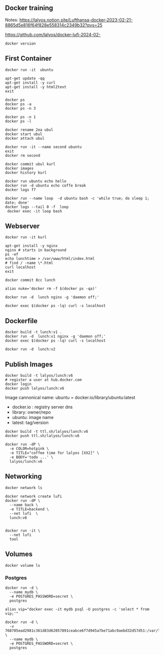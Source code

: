 
## Docker training

Notes: https://lalyos.notion.site/Lufthansa-docker-2023-02-21-8865d5e816f64f828e558314c2349b32?pvs=25

https://github.com/lalyos/docker-lufi-2024-02-


```
docker version

```

## First Container

```
docker run -it  ubuntu

apt-get update -qq
apt-get install -y curl
apt-get install -y html2text
exit
```

```
docker ps
docker ps -a
docker ps -n 3

docker ps -n 1
docker ps -l

docker rename 2ea ubul
docker start ubul
docker attach ubul
```

```
docker run -it --name second ubuntu
exit
docker rm second
```

```
docker commit ubul kurl
docker images
docker history kurl
```


```
docker run ubuntu echo hello
docker run -d ubuntu echo coffe break
docker logs f7

docker run --name loop  -d ubuntu bash -c 'while true; do sleep 1; date; done'
docker logs --tail 0 -f  loop
 docker exec -it loop bash

```


## Webserver

```
docker run -it kurl

apt-get install -y nginx
nginx # starts in background
ps -ef
echo lunchtime > /var/www/html/index.html
# find / -name \*.html
curl localhost
exit

docker commit 8cc lunch
```

```
alias nuke='docker rm -f $(docker ps -qa)'
```

```
docker run -d  lunch nginx -g 'daemon off;'

docker exec $(docker ps -lq) curl -s localhost
```

## Dockerfile

```
docker build -t lunch:v1 .
docker run -d  lunch:v1 nginx -g 'daemon off;'
docker exec $(docker ps -lq) curl -s localhost
```

```
docker run -d  lunch:v2
```


## Publish Images

```
docker build -t lalyos/lunch:v6
# register a user at hub.docker.com
docker login
docker push lalyos/lunch:v6
```

Image cannonical name:
ubuntu = docker.io/library/ubuntu:latest
- docker.io : registry server dns
- library: owner/repo
- ubuntu: image name
- latest: tag/version


```
docker build -t ttl.sh/lalyos/lunch:v6 
docker push ttl.sh/lalyos/lunch:v6 
```

```
docker run -dP \
  -e COLOR=hotpink \
  -e TITLE="coffee time for lalyos [XX2]" \
  -e BODY='todo ...' \
  lalyos/lunch:v6
```




## Networking

```
docker network ls

docker network create lufi
docker run -dP \
  --name back \
  -e TITLE=backend \
  --net lufi  \
  lunch:v6


docker run -it \
  --net lufi 
  tool
```

## Volumes

```
docker volume ls
```

### Postgres
```
docker run -d \
  --name mydb \
  -e POSTGRES_PASSWORD=secret \
  postgres
```

```
alias vip="docker exec -it mydb psql -U postgres -c 'select * from vip;'"
```


```
docker run -d \
  -v 768705ead2981c361d83d62057891ceabce6f7d945a7be71abc9aebd32d57d51:/var/lib/postgresql/data \
  --name mydb \
  -e POSTGRES_PASSWORD=secret \
  postgres
```